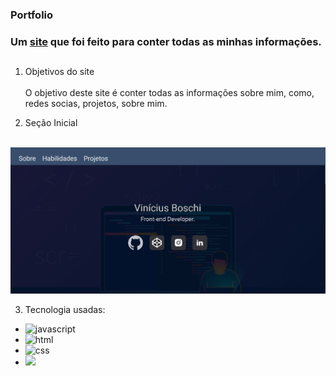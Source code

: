 ### **Portfolio**

### Um [site](https://portfolioviniciusboschi.netlify.app/) que foi feito para conter todas as minhas informações.

##

1. Objetivos do site<br><br>
O objetivo deste site é conter todas as informações sobre mim, como, redes socias, projetos, sobre mim.

2. Seção Inicial<br><br>
<img src="images/home.jpg" alt="Seção 1"> 

3. Tecnologia usadas: <br>

* <img src="https://img.shields.io/badge/JavaScript-F7DF1E?style=for-the-badge&logo=javascript&logoColor=black" alt="javascript"><br>
* <img src="https://img.shields.io/badge/HTML5-E34F26?style=for-the-badge&logo=html5&logoColor=white" alt="html"><br>
* <img src="https://img.shields.io/badge/CSS3-1572B6?style=for-the-badge&logo=css3&logoColor=white" alt="css"><br>
* <img src="https://img.shields.io/badge/Sass-CC6699?style=for-the-badge&logo=sass&logoColor=white">